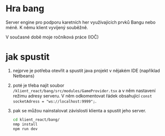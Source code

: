 # Hra bang
Server engine pro podporu karetních her využívajících prvků Bangu nebo méně. K němu klient vyvíjený souběžně.

V současné době moje ročníková práce (IOČ)

# jak spustit
1) nejprve je potřeba otevřít a spustit java projekt v nějakém IDE (například Netbeans)
2) poté je třeba najít soubor `/klient_react/bang/src/modules/GameProvider.tsx` a v něm nastavení režimu adresy serveru. V něm odkomentovat řádek obsahující `const socketAdress = "ws://localhost:9999";`.
3) pak se můžou nainstalovat závislosti klienta a spustit jeho server.

    ```bash
   cd klient_react/bang/
   nmp install
   npm run dev
  ```
 
